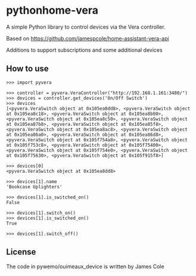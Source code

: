 # pythonhome-vera
A simple Python library to control devices via the Vera controller.

Based on https://github.com/jamespcole/home-assistant-vera-api

Additions to support subscriptions and some additional devices

How to use
----------


    >>> import pyvera

    >>> controller = pyvera.VeraController("http://192.168.1.161:3480/")
    >>> devices = controller.get_devices('On/Off Switch')
    >>> devices
    [<pyvera.VeraSwitch object at 0x105ea8dd8>, <pyvera.VeraSwitch object at 0x105ea8c18>, <pyvera.VeraSwitch object at 0x105ea8b00>, <pyvera.VeraSwitch object at 0x105ea8c50>, <pyvera.VeraSwitch object at 0x105ea87b8>, <pyvera.VeraSwitch object at 0x105ea85f8>, <pyvera.VeraSwitch object at 0x105ea8ac8>, <pyvera.VeraSwitch object at 0x105ea86a0>, <pyvera.VeraSwitch object at 0x105ea86d8>, <pyvera.VeraSwitch object at 0x105f754a8>, <pyvera.VeraSwitch object at 0x105f753c8>, <pyvera.VeraSwitch object at 0x105f75400>, <pyvera.VeraSwitch object at 0x105f754e0>, <pyvera.VeraSwitch object at 0x105f75630>, <pyvera.VeraSwitch object at 0x105f915f8>]

    >>> devices[0]
    <pyvera.VeraSwitch object at 0x105ea8dd8>

    >>> devices[1].name
    'Bookcase Uplighters'

    >>> devices[1].is_switched_on()
    False

    >>> devices[1].switch_on()
    >>> devices[1].is_switched_on()
    True

    >>> devices[1].switch_off()

License
-------
The code in pywemo/ouimeaux_device is written by James Cole
